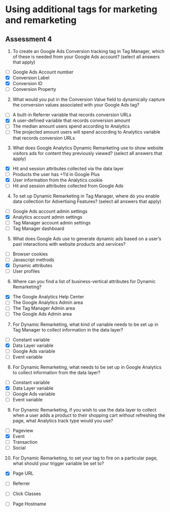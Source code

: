 # Using additional tags for marketing and remarketing


## Assessment 4

1. To create an Google Ads Conversion tracking tag in Tag Manager, which of these is needed from your Google Ads account?
(select all answers that apply)

- [ ] Google Ads Account number
- [x] Conversion Label
- [x] Conversion ID
- [ ] Conversion Property

2. What would you put in the Conversion Value field to dynamically capture the conversion values associated with your Google Ads tag?

- [ ] A built-in Referrer variable that records conversion URLs
- [x] A user-defined variable that records conversion amount
- [ ] The median amount users spend according to Analytics
- [ ] The projected amount users will spend according to Analytics variable that records conversion URLs

3. What does Google Analytics Dynamic Remarketing use to show website visitors ads for content they previously viewed?
(select all answers that apply)

- [x] Hit and session attributes collected via the data layer
- [ ] Products the user has +1’d in Google Plus
- [x] User information from the Analytics cookie
- [ ] Hit and session attributes collected from Google Ads

4. To set up Dynamic Remarketing in Tag Manager, where do you enable data collection for Advertising Features?
(select all answers that apply)

- [ ] Google Ads account admin settings
- [x] Analytics account admin settings
- [ ] Tag Manager account admin settings
- [ ] Tag Manager dashboard

5. What does Google Ads use to generate dynamic ads based on a user’s past interactions with website products and services?

- [ ] Browser cookies
- [ ] Javascript methods
- [x] Dynamic attributes
- [ ] User profiles

6. Where can you find a list of business-vertical attributes for Dynamic Remarketing?

- [x] The Google Analytics Help Center
- [ ] The Google Analytics Admin area
- [ ] The Tag Manager Admin area
- [ ] The Google Ads Admin area

7. For Dynamic Remarketing, what kind of variable needs to be set up in Tag Manager to collect information in the data layer?

- [ ] Constant variable
- [x] Data Layer variable
- [ ] Google Ads variable
- [ ] Event variable

8. For Dynamic Remarketing, what needs to be set up in Google Analytics to collect information from the data layer?

- [ ] Constant variable
- [x] Data Layer variable
- [ ] Google Ads variable
- [ ] Event variable

9. For Dynamic Remarketing, if you wish to use the data layer to collect when a user adds a product to their shopping cart without refreshing the page, what Analytics track type would you use?

- [ ] Pageview
- [x] Event
- [ ] Transaction
- [ ] Social

10. For Dynamic Remarketing, to set your tag to fire on a particular page, what should your trigger variable be set to?

- [x] Page URL
- [ ] Referrer
- [ ] Click Classes
- [ ] Page Hostname
 
